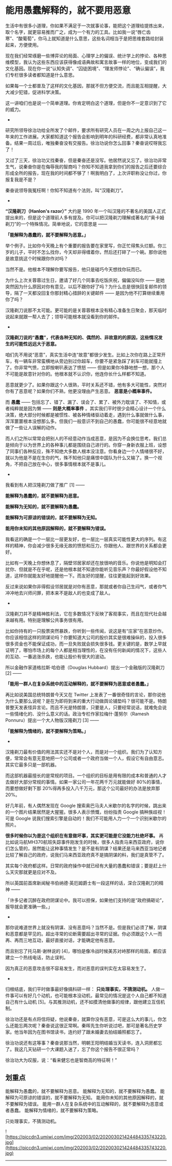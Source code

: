 # 能用愚蠢解释的，就不要用恶意

生活中有很多小道理，你如果不满足于一次就事论事，能把这个道理给提炼出来，取个名字，就更容易推而广之，成为一个有力的工具。比如我一说“唇亡齿寒”、“酸葡萄”，你马上就知道是什么意思，这些名词相当于是把思维套路给封装起来，方便使用。

现在我们经常琢磨一些博弈论的局面、心理学上的偏误、统计学上的悖论、各种思维模型，我认为这些东西应该获得像成语典故和寓言故事一样的地位，变成我们的文化基因。现在你一说“认知失调”、“囚徒困境”、“理发师悖论”、“确认偏误”，我们专栏很多读者都知道是什么意思。

如果每一个士都普及了这样的文化基因，那就不但方便交流，而且能互相提醒，大大减少犯错，促进科学决策。

这一讲咱们也是说一个简单道理。你肯定明白这个道理，但是你不一定意识到了它的威力。

*

研究所领导徐治功给全所发了个邮件，要求所有研究人员在一周之内上报自己这一年来的工作进展。大家都知道这个报告会影响到明年的科研经费，都非常认真地准备。结果一周过后，唯独秦奋没有交报告。徐治功说你怎么回事？秦奋说哎呀我忘了！

又过了三天，徐治功又找秦奋，但是秦奋还是没写。他居然说又忘了。徐治功非常生气，说秦奋你是在侮辱我的智商吗？你知不知道我拿到你们的报告之后还要综合形成全所的报告，现在我的时间都不够了！啊我明白了，上次评职称没让你过，你报复我是不是？

秦奋说领导我冤枉啊！你知不知道有个法则，叫“汉隆剃刀”。

*

 **“汉隆剃刀（Hanlon's razor）”** 大约是 1990 年一个叫汉隆的不著名的美国人正式提出来的，但是这个道理前人多有提及。你可以把汉隆剃刀理解成著名的“奥卡姆剃刀”的一个特殊情况。简单地说，它的意思是 ——

 **「能解释为愚蠢的，就不要解释为恶意。」**

举个例子。比如你今天晚上有个重要的报告要在家里写，你正忙得焦头烂额。你三岁的儿子，平时不怎么找你，今天却非得缠着你，然后还打碎了一个碗。那你说他是故意挑这个时候跟你作对吗？

当然不是。他根本不理解你要写报告，他只是碰巧今天想找你玩而已。

为什么上次关蓉蓉过生日，邀请了好几个同事去吃饭庆祝，偏偏没叫你 —— 是她突然因为什么原因对你有意见，以后不跟你好了吗？为什么总是很快回复邮件的领导，隔了一天都没回复你那封精心措辞的关键邮件 —— 是因为他不打算继续重用你了吗？

汉隆剃刀说那不太可能。更可能的是关蓉蓉根本没有精心准备生日聚会，那天临时说起来就跟一帮人去了；领导可能根本就没看到你的邮件。

*

 **汉隆剃刀说的“愚蠢”，代表各种无知的、偶然的、非故意的的原因，这些情况发生的可能性远远大于恶意。**

咱们先不用说“恶意”，真实生活中连“故意”都很少发生。比如上次你在路上正常开车，有一辆车非常蛮横地从旁边别过你超车，你要不是紧急踩了刹车可能就撞上了。你非常气愤，立即按喇叭表达了愤怒 —— 但是如果你冷静地想一想，那个人不可能是故意针对你的。他根本就不认识你，他连你长什么样都不知道。

恶意就更少了。如果你跟这个人很熟，平时关系还不错，他有多大可能性，突然对你有了恶意呢？如果你们不熟，他更没理由产生恶意。 **恶意是小概率事件。**

而 **愚蠢** —— 包括忘了、错了、漏了、误会了、累了、被外力耽误了、不知情，或者纯粹就是因为懒 —— **则是大概率事件** 。其实我们平时很少会精心设计一个什么决策，绝大部分时候都是被惯性、被各种情绪驱动着走，遇到什么事就做什么事，浑浑噩噩根本没想那么多。但我们一般意识不到自己的愚蠢，你可能很不经意地就做了一些让人误解的动作。

而人们之所以常常会把别人的不经意动作当成恶意，是因为不会换位思考。我们总是倾向于以为世界上的各种事儿都是围绕自己进行的。你穿一身新衣服上班，设想了同事们各种反应，殊不知绝大多数人根本没注意。你看身边一个人情绪很不好，就以为他是不是在生你的气，殊不知他只是痛恨中国队为什么又输了。换一个视角，不把自己放在中心，很多事情根本就不是事儿。

*

我看到有人把汉隆剃刀做了推广 [1] ——

 **能解释为愚蠢的，就不要解释为恶意。**

 **能解释为无知的，就不要解释为愚蠢。**

 **能解释为可原谅的错误的，就不要解释为无知。**

 **能用你未知的其他原因解释的，就不要解释为错误。**

我看这的确是一个一层比一层更友好，也一层比一层真实可能性更大的序列。有这样的精神，你会减少很多无缘无故的愤怒和压力，你跟他人、跟世界的关系都会更好。

比如有一天晚上你想休息了，隔壁邻居家却还在放很响的音乐。你说他是明知会打扰你、但就是不在乎呢，还是他根本就不知道你能听见音乐声？你最好假设他不知道，这样你就能友好地提醒他一下。而友好的提醒，往往更能起到好效果。

反过来说如果你非得假设邻居就是对你有恶意，那就或者你自己生闷气，或者你气冲冲地去兴师问罪，把本来不是敌人的也变成了敌人。

*

汉隆剃刀并不是精神胜利法，它在多数情况下反映了客观事实，而且在现代社会越来越有用。特别是理解公共事务很有用。

比如你持有的一只股票突然暴跌，你听到一些传闻，说这是有“庄家”在恶意炒作。你应该相信这样的阴谋论吗？你要知道大公司的股价其实是很难操纵的，投入很多很多资金也不能保证成功，而一旦失败就会损失很多钱。更关键的是，数学上早就证明了，哪怕市场上的每个人都是相当理性的，在没有任何新闻的情况下，这些人的互动、一番追涨杀跌，也能让股价有很大的波动。

所以金融作家道格拉斯·哈伯德（Douglas Hubbard）提出一个金融版的汉隆剃刀 [2] ——

 **「能用一群人在复杂系统中的互动解释的，就不要解释为恶意或者愚蠢。」**

再比如说美国总统特朗普今天又在 Twitter 上发表了一番很奇怪的言论，那你说他为什么要那么说呢？是在为即将到来的重大行动做舆论铺垫吗？很可能不是。特朗普整天发表怪异言论。而且不光是特朗普，只要是人，只要经常说话，就难免会说一些情绪化的、没什么意义的话。政治专栏作家拉梅什·蓬努尔（Ramesh Ponnuru）提出一个大人物版汉隆剃刀 [3] ——

 **「能解释为情绪的，就不要解释为策略。」**

*

汉隆剃刀最有价值的用法其实还不是对个人，而是对一个组织。我们为了认知方便，常常会有意无意地把一个公司或者一个政府当做一个人，假设它有自由意志。其实它最多只是一部机器。

而这部机器最擅长的是常规的项目。一个组织的目标是用有限的成本和普通的人才去做好大部分常规的事情。如果一家公司一年花两千万元就能做好 80%的事情，而要想做好剩下那 20%得再多投入八千万元，那这个公司最好的办法是放弃那 20%。

好几年前，有人偶然发现在 Google 搜索奥巴马夫人米歇尔的名字的时候，跳出来的一个图片结果居然是大猩猩。很多人表示愤慨，纷纷指责 Google 搞种族歧视！可是 Google 说我们搜索引擎是自动的！我们不可能用人力一个一个识别米歇尔的照片。

 **很多时候你以为是这个组织在有意做坏事，其实更可能是它没能力杜绝坏事。** 再比如说马航MH370航班失踪事件刚发生的时候，很多人指责马来西亚政府，说你们怎么管的，居然能让这种事情发生？是不是有阴谋？结果还是马来西亚当地记者比较了解自己的政府，说我们马来西亚政府真不是搞阴谋的料，我们是真管不了。

其实每个政府都这样。日常的政府操作中就已经有大量的愚蠢和错误；要是赶上什么天灾那就更是应对不及。

所以英国前首席新闻秘书伯纳德·英厄姆爵士有一段这样的话，深合汉隆剃刀的精神 ——

「许多记者沉醉在政府阴谋论中。我可以担保，如果他们支持的是“政府搞砸论”，报导就会更准确一些。」

*

那你说难道世界上就没有阴谋、没有恶意吗？当然不是。但是我们必须了解，阴谋和恶意都是罕见的。超出寻常的论断需要超出寻常的证据。你必须跟这个人一而再、再而三地互动，最好直接对话，才能确定他有恶意。

而且别忘了托马斯·谢林说的 [4]，哪怕是像冷战时候美苏对峙那样的局面，都应该建立一个热线电话，防止误判。

因为真正的恶意攻击很不容易发生，而对恶意的误判实在太容易发生了。

*

归根结底，我们平时做事最好像搞科研一样： **只处理事实，不猜测动机。** 人做一件事可以有好几个动机，也可能根本没动机，最常见的情况是这个人自己都不知道自己有什么动机 [5]。与其推测动机，还不如摸清他做事的规律，跟他建立互信机制。

徐治功还是有点将信将疑，他说秦奋，就算你没有恶意，可是这么大的事儿，你怎么还能忘两次呢？秦奋说这很正常啊。秦晖先生你听说过吧，那可是著名历史学家。他当年因为在图书馆读书，连约好了跟未婚妻去拍结婚照都忘了。

徐治功说还有这等事？秦奋说那当然，明朝王阳明结婚当天读书，连入洞房都忘了。我这几天钻研一个大课题入迷了，忘了你这个报告不很正常吗？

徐治功大为叹服，说：“看来健忘也是智商高的特征啊！”

## 划重点

能解释为愚蠢的，就不要解释为恶意。
能解释为无知的，就不要解释为愚蠢。
能解释为可原谅的错误的，就不要解释为无知。
能用你未知的其他原因解释的，就不要解释为错误。
能用一群人在复杂系统中的互动解释的，就不要解释为恶意或者愚蠢。
能解释为情绪的，就不要解释为策略。

只处理事实，不猜测动机。

![https://piccdn3.umiwi.com/img/202003/02/202003021424484335743220.jpg](https://piccdn3.umiwi.com/img/202003/02/202003021424484335743220.jpg)

---
